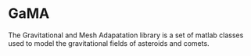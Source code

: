 # GaMA
The Gravitational and Mesh Adapatation library is a set of matlab classes used to model the gravitational fields of asteroids and comets. 
